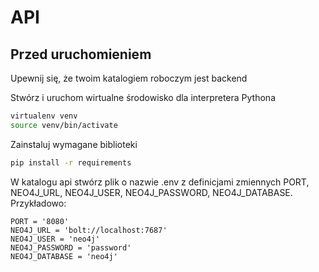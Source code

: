 # API

## Przed uruchomieniem

Upewnij się, że twoim katalogiem roboczym jest backend

Stwórz i uruchom wirtualne środowisko dla interpretera Pythona

```bash
virtualenv venv
source venv/bin/activate
```

Zainstaluj wymagane biblioteki

```bash
pip install -r requirements
```

W katalogu api stwórz plik o nazwie .env z definicjami zmiennych PORT, NEO4J_URL, NEO4J_USER, NEO4J_PASSWORD, NEO4J_DATABASE. Przykładowo:

```dotenv
PORT = '8080'
NEO4J_URL = 'bolt://localhost:7687'
NEO4J_USER = 'neo4j'
NEO4J_PASSWORD = 'password'
NEO4J_DATABASE = 'neo4j'
```
